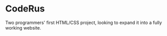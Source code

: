 # CodeRus
Two programmers' first HTML/CSS project, looking to expand it into a fully working website.
